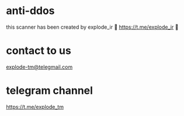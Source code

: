 # anti-ddos

this scanner has been created by explode_ir 🥀 https://t.me/explode_ir 🥀

# contact to us

explode-tm@telegmail.com

# telegram channel

https://t.me/explode_tm
